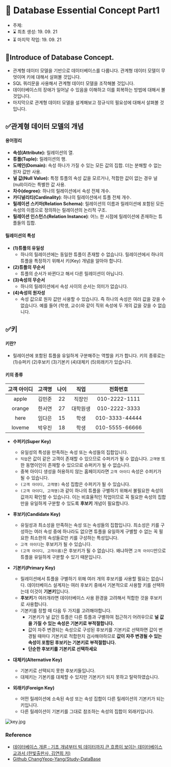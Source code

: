 # 📖 Database Essential Concept Part1
- 주제: 
- ⌛ 최초 생성: 19. 09. 21
- ⏳ 마지막 작업: 19. 09. 21

## 📣Introduce of Database Concept.
- 관계형 데이터 모델을 기반으로 데이터베이스를 다룹니다. 관계형 데이터 모델이 무엇이며 키에 대해서 살펴볼 것입니다.
- SQL 쿼리문을 사용해서 관계형 데이터 모델을 조작해볼 것입니다. 
- 데이터베이스의 장애가 일어날 수 있음을 이해하고 이를 회복하는 방법에 대해서 볼 것입니다.
- 마지막으로 관계형 데이터 모델을 설계해보고 정규식의 필요성에 대해서 살펴볼 것입니다. 

## ✅관계형 데이터 모델의 개념
#### 용어정리

+ **속성(Attribute):** 릴레이션의 열. 
+ **튜플(Tuple):** 릴레이션의 행.
+ **도메인(Domain):** 속성 하나가 가질 수 있는 모든 값의 집합. 더는 분해할 수 없는 원자 값만 사용. 
+ **널 값(Null Value):** 특정 튜플의 속성 값을 모르거나, 적합한 값이 없는 경우 널(null)이라는 특별한 값 사용.
+ **차수(degree)**: 하나의 릴레이션에서 속성 전체 개수.
+ **카디널리티(Cardinality)**: 하나의 릴레이션에서 튜플 전체 개수.
+ **릴레이션 스키마(Relation Schema)**: 릴레이션의 이름과 릴레이션에 포함된 모든 속성의 이름으로 정의하는 릴레이션의 논리적 구조. 
+ **릴레이션 인스턴스(Relation Instance)**: 어느 한 시점에 릴레이션에 존재하는 튜플들의 집합. 

#### 릴레이션의 특성
+ **(1)튜플의 유일성**
    - 하나의 릴레이션에는 동일한 튜플이 존재할 수 없습니다. 릴레이션에서 하나의 튜플을 특정하기 위해서 키(Key) 개념을 알아야 합니다. 
+ **(2)튜플의 무순서**
    - 튜플의 순서가 바뀐다고 해서 다른 릴레이션이 아닙니다. 
+ **(3)속성의 무순서**
    - 하나의 릴레이션에서 속성 사이의 순서는 의미가 없습니다.
+ **(4)속성의 원자성**
    - 속성 값으로 원자 값만 사용할 수 있습니다. 즉 하나의 속성은 여러 값을 갖을 수 없습니다. 예를 들어 (학생, 교수)와 같이 직위 속성에 두 개의 값을 갖을 수 없습니다. 

## ✅키
#### 키란?
+ 릴레이션에 포함된 튜플을 유일하게 구분해주는 역할을 키가 합니다. 키의 종류로는 (1)슈퍼키 (2)후보키 (3)기본키 (4)대체키 (5)외래키가 있습니다.
 
#### 키의 종류
| 고객 아이디 | 고객명 | 나이 | 직업 | 전화번호 | 
| :----------: | :---------: | :----------: | :----------: | :----------: |
|  apple  |  김민준     |   22    |   직장인     | 010-2222-1111   |
|  orange   |  한서연     |   27    |  대학원생      |  010-2222-3333  |
|  here   |  임다은     |   15    |   학생     |  010-3333-44444  |
|  loveme   |  박우진    |   18    |    학생    | 010-5555-66666   |

+ **수퍼키(Super Key)**
    - 유일성의 특성을 만족하는 속성 또는 속성들의 집합입니다.  
    - `직업`은 값이 같은 고객이 존재할 수 있으므로 수퍼키가 될 수 없습니다. `고객명` 또한 동명이인이 존재할 수 있으므로 슈퍼키가 될 수 없습니다. 
    - 중복 아이디 생성을 허용하지 않는 홈페이지라면 `고객 아이디` 속성은 수퍼키가 될 수 있습니다.
    - `(고객 아이디, 고객명)` 속성 집합은 수퍼키가 될 수 있습니다.
    - `(고객 아이디, 고객명)`과 같이 하나의 튜플을 구별하기 위해서 불필요한 속성의 값까지 확인할 수 있습니다. 이는 비효율적인 작업이므로 꼭 필요한 속성의 집합만을 유일하게 구분할 수 있도록 **후보키** 개념이 필요합니다.
    
+ **후보키(Candidate Key)**
    - 유일성과 최소성을 만족하는 속성 또는 속성들의 집합입니다. 최소성은 키를 구성하는 여러 속성 중에 하나라도 없으면 튜플을 유일하게 구별할 수 없는 꼭 필요한 최소한의 속성들로만 키를 구성하는 특성입니다. 
    - `고객 아이디`는 후보키가 될 수 있습니다. 
    - `(고객 아이디, 고객이름)`은 후보키가 될 수 없습니다. 왜냐하면 `고객 아이디`만으로 튜플을 유일하게 구분할 수 있기 때문입니다.
    
+ **기본키(Primary Key)**
    - 릴레이션에서 튜플을 구별하기 위해 여러 개의 후보키를 사용할 필요는 없습니다. 데이터베이스 설계자는 여러 후보키 중에서 기본적으로 사용할 키를 선택하는데 이것이 **기본키**입니다.
    - **후보키**가 여러개라면 데이터베이스 사용 환경을 고려해서 적합한 것을 후보키로 사용합니다. 
    - 기본키를 정할 때 다음 두 가지를 고려해야합니다.
        + 기본키가 널 값인 튜플은 다른 튜플과 구별하여 접근하기 어려우므로 **널 값을 가질 수 있는 속성은 기본키로 부적절합니다.**  
        + 값이 자주 변경되는 속성으로 구성된 후보키를 기본키로 선택하면 값이 변경될 때마다 기본키로 적합한지 검사해야하므로 **값이 자주 변경될 수 있는 속성이 포함된 후보키는 기본키로 부적절합니다.**
        + **단순한 후보키를 기본키로 선택하세요**
          
+ **대체키(Alternative Key)**
    - 기본키로 선택되지 못한 후보키들입니다. 
    - 대체키는 기본키를 대체할 수 있지만 기본키가 되지 못하고 탈락하였습니다.
    
    
+ **외래키(Foreign Key)**
    - 어떤 릴레이션에 소속된 속성 또는 속성 집합이 다른 릴레이션의 기본키가 되는 키입니다. 
    - 다른 릴레이션이 기본키를 그대로 참조하는 속성의 집합이 외래키입니다.  

![key.jpg]()

### Reference
+ [데이터베이스 개론 : 기초 개념부터 빅 데이터까지 큰 흐름이 보이는 데이터베이스 교과서 (한빛출판사, 김연희 저)](https://terms.naver.com/list.nhn?cid=58430&categoryId=58430)
+ [Github ChangYeop-Yang/Study-DataBase](https://github.com/ChangYeop-Yang/Study-DataBase)